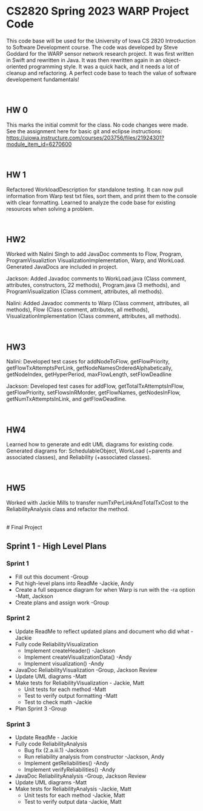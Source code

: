 # CS2820 Spring 2023 WARP Project Code
This code base will be used for the University of Iowa CS 2820 Introduction to Software
Development course. The code was developed by Steve Goddard for the WARP sensor network 
research project. It was first written in Swift and rewritten in Java. It was then 
rewritten again in an object-oriented programming style. It was a quick
hack, and it needs a lot of cleanup and refactoring. A perfect code base to teach
the value of software developement fundamentals!

<br>

## HW 0
This marks the initial commit for the class. No code changes were made. See the 
assignment here for basic git and eclipse instructions: 
https://uiowa.instructure.com/courses/203756/files/21924301?module_item_id=6270600

<br>

## HW 1
Refactored WorkloadDescription for standalone testing. It can now pull information from
Warp test txt files, sort them, and print them to the console with clear formatting.
Learned to analyze the code base for existing resources when solving a problem.

<br>

## HW2
Worked with Nalini Singh to add JavaDoc comments to Flow, Program, ProgramVisualiztion
VisualizationImplementation, Warp, and WorkLoad. Generated JavaDocs are included in
project.

Jackson: Added Javadoc comments to WorkLoad.java (Class comment, attributes, constructors, 22 methods), 
Program.java (3 methods), and ProgramVisualization (Class comment, attributes, all methods). 

Nalini: Added Javadoc comments to Warp (Class comment, attributes, all methods),
Flow (Class comment, attributes, all methods), VisualizationImplementation (Class comment, attributes, all methods).

<br>

## HW3
Nalini: Developed test cases for addNodeToFlow, getFlowPriority, getFlowTxAttemptsPerLink, getNodeNamesOrderedAlphabetically, getNodeIndex, getHyperPeriod,
maxFlowLength, setFlowDeadline

Jackson: Developed test cases for addFlow, getTotalTxAttemptsInFlow, getFlowPriority, setFlowsInRMorder, getFlowNames,
getNodesInFlow, getNumTxAttemptsInLink, and getFlowDeadline.

<br>

## HW4
Learned how to generate and edit UML diagrams for existing code. Generated diagrams for: SchedulableObject, WorkLoad (+parents and associated classes),
and Reliability (+associated classes).

<br>

## HW5
Worked with Jackie Mills to transfer numTxPerLinkAndTotalTxCost to the ReliabilityAnalysis class and refactor the method.

<br>
# Final Project

## Sprint 1 - High Level Plans

### Sprint 1

* Fill out this document -Group
* Put high-level plans into ReadMe -Jackie, Andy
* Create a full sequence diagram for when Warp is run with the -ra option -Matt, Jackson
* Create plans and assign work -Group

### Sprint 2

* Update ReadMe to reflect updated plans and document who did what -Jackie
* Fully code ReliabilityVisualization
    * Implement createHeader() -Jackson
    * Implement createVisualizationData() -Andy
    * Implement visualization() -Andy
* JavaDoc ReliabilityVisualization -Group, Jackson Review
* Update UML diagrams -Matt
* Make tests for ReliabilityVisualization - Jackie, Matt
    * Unit tests for each method -Matt
    * Test to verify output formatting -Matt
    * Test to check math -Jackie
* Plan Sprint 3 -Group

### Sprint 3

* Update ReadMe - Jackie
* Fully code ReliabilityAnalysis
    * Bug fix (2.a.iii.1) -Jackson
    * Run reliability analysis from constructor -Jackson, Andy
    * Implement getReliabilities() -Andy
    * Implement verifyReliabilities() -Andy
* JavaDoc ReliabilityAnalysis -Group, Jackson Review
* Update UML diagrams -Matt
* Make tests for ReliabilityAnalysis -Jackie, Matt
    * Unit tests for each method -Jackie, Matt
    * Test to verify output data -Jackie, Matt


